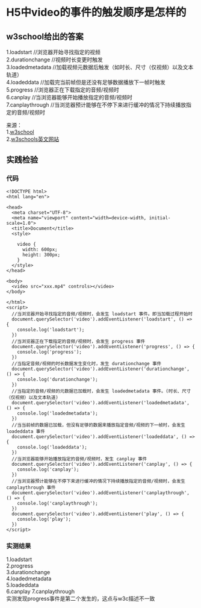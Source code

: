 # H5中video的事件的触发顺序是怎样的
## w3school给出的答案
1.loadstart //浏览器开始寻找指定的视频   
2.durationchange //视频时长变更时触发  
3.loadedmetadata //加载视频元数据后触发（如时长、尺寸（仅视频）以及文本轨道）  
4.loadeddata //加载完当前帧但是还没有足够数据播放下一帧时触发  
5.progress //浏览器正在下载指定的音频/视频时   
6.canplay //当浏览器能够开始播放指定的音频/视频时  
7.canplaythrough //当浏览器预计能够在不停下来进行缓冲的情况下持续播放指定的音频/视频时  

来源：  
1.[w3school](https://www.w3school.com.cn/tags/av_event_loadstart.asp)  
2.[w3schools英文网站](https://www.w3schools.com/tags/av_event_loadstart.asp)

## 实践检验
### 代码
```
<!DOCTYPE html>
<html lang="en">

<head>
  <meta charset="UTF-8">
  <meta name="viewport" content="width=device-width, initial-scale=1.0">
  <title>Document</title>
  <style>

    video {
      width: 600px;
      height: 300px;
    }
  </style>
</head>

<body>
  <video src="xxx.mp4" controls></video>
</body>

</html>
<script>
  //当浏览器开始寻找指定的音频/视频时，会发生 loadstart 事件。即当加载过程开始时
  document.querySelector('video').addEventListener('loadstart', () => {
    console.log('loadstart');
  })
  //当浏览器正在下载指定的音频/视频时，会发生 progress 事件
  document.querySelector('video').addEventListener('progress', () => {
    console.log('progress');
  })
  //当指定音频/视频的时长数据发生变化时，发生 durationchange 事件
  document.querySelector('video').addEventListener('durationchange', () => {
    console.log('durationchange');
  })
  //当指定的音频/视频的元数据已加载时，会发生 loadedmetadata 事件。(时长、尺寸（仅视频）以及文本轨道)
  document.querySelector('video').addEventListener('loadedmetadata', () => {
    console.log('loadedmetadata');
  })
  //当当前帧的数据已加载，但没有足够的数据来播放指定音频/视频的下一帧时，会发生 loadeddata 事件
  document.querySelector('video').addEventListener('loadeddata', () => {
    console.log('loadeddata');
  })
  //当浏览器能够开始播放指定的音频/视频时，发生 canplay 事件
  document.querySelector('video').addEventListener('canplay', () => {
    console.log('canplay');
  })
  //当浏览器预计能够在不停下来进行缓冲的情况下持续播放指定的音频/视频时，会发生 canplaythrough 事件
  document.querySelector('video').addEventListener('canplaythrough', () => {
    console.log('canplaythrough');
  })
  document.querySelector('video').addEventListener('play', () => {
    console.log('play');
  })
</script>
```
### 实测结果  
1.loadstart  
2.progress  
3.durationchange  
4.loadedmetadata  
5.loadeddata  
6.canplay
7.canplaythrough  
实测发现progress事件是第二个发生的，这点与w3c描述不一致